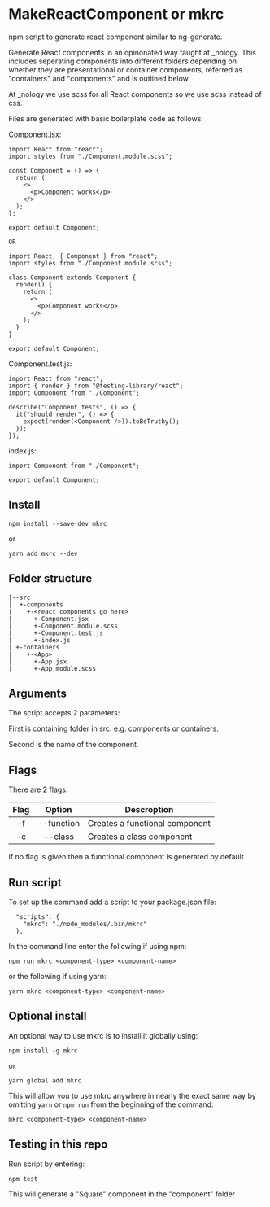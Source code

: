# MakeReactComponent or mkrc

npm script to generate react component similar to ng-generate.

Generate React components in an opinonated way taught at \_nology.
This includes seperating components into different folders depending on whether they are presentational or container components, referred as "containers" and "components" and is outlined below.

At \_nology we use scss for all React components so we use scss instead of css.

Files are generated with basic boilerplate code as follows:

Component.jsx:

```
import React from "react";
import styles from "./Component.module.scss";

const Component = () => {
  return (
    <>
      <p>Component works</p>
    </>
  );
};

export default Component;

OR

import React, { Component } from "react";
import styles from "./Component.module.scss";

class Component extends Component {
  render() {
    return (
      <>
        <p>Component works</p>
      </>
    );
  }
}

export default Component;
```

Component.test.js:

```
import React from "react";
import { render } from "@testing-library/react";
import Component from "./Component";

describe("Component tests", () => {
  it("should render", () => {
    expect(render(<Component />)).toBeTruthy();
  });
});
```

index.js:

```
import Component from "./Component";

export default Component;
```

## Install

```
npm install --save-dev mkrc
```

or

```
yarn add mkrc --dev
```

## Folder structure

```
|--src
|  +-components
|    +-<react components go here>
|      +-Component.jsx
|      +-Component.module.scss
|      +-Component.test.js
|      +-index.js
| +-containers
|    +-<App>
|      +-App.jsx
|      +-App.module.scss

```

## Arguments

The script accepts 2 parameters:

First is containing folder in src. e.g. components or containers.

Second is the name of the component.

## Flags

There are 2 flags.

| Flag |   Option   | Descroption                    |
| :--: | :--------: | ------------------------------ |
|  -f  | --function | Creates a functional component |
|  -c  |  --class   | Creates a class component      |

If no flag is given then a functional component is generated by default

## Run script

To set up the command add a script to your package.json file:

```
  "scripts": {
    "mkrc": "./node_modules/.bin/mkrc"
  },
```

In the command line enter the following if using npm:

```
npm run mkrc <component-type> <component-name>
```

or the following if using yarn:

```
yarn mkrc <component-type> <component-name>
```

## Optional install

An optional way to use mkrc is to install it globally using:

```
npm install -g mkrc
```

or

```
yarn global add mkrc
```

This will allow you to use mkrc anywhere in nearly the exact same way by omitting `yarn` or `npm run` from the beginning of the command:

```
mkrc <component-type> <component-name>
```

## Testing in this repo

Run script by entering:

```
npm test
```

This will generate a "Square" component in the "component" folder
